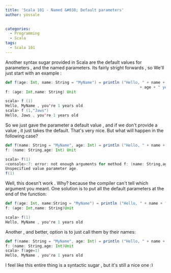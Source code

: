 ```yaml
---
title: 'Scala 101 - Named &#038; Default parameters'
author: yossale

 
categories:
  - Programming
  - Scala
tags:
  - Scala 101
---
```

Another syntax sugar provided in Scala are the default values for parameters , and the named parameters. Its fairly stright forwards , so We'll just start with an example :

```scala
def f(age: Int, name: String = "MyName") = println ("Hello, " + name + " , you're "
                                                           + age + " years old")
f: (age: Int,name: String) Unit

scala> f (1)
Hello, MyName , you're 1 years old
scala> f (1,"Jaws")
Hello, Jaws , you're 1 years old
```

So we just gave the parameter a default value , and if we don't provide a value , it just takes the default. That's very nice. But what will happen in the following case?

```scala
def f(name: String = "MyName", age: Int) = println ("Hello, " + name + " , you're "  + age + " years old")
f: (name: String,age: Int) Unit

scala> f(1)
<console>:7: error: not enough arguments for method f: (name: String,age: Int)Unit.
Unspecified value parameter age.       
f(1)     
```

Well, this doesn't work . Why? because the compiler can't tell which argument you meant. One solution is to put all the default parameters at the end of the function:

```scala
def f(age: Int, name:String = "MyName") = println ("Hello, " + name + " , you're " + age + " years old")
f: (age: Int,name: String)Unit

scala> f(1)
Hello, MyName , you're 1 years old

```

Another , and better, option is to just call them by their names:

```scala
def f(name: String = "MyName", age: Int) = println ("Hello, " + name + " , you're "  + age + " years old")
f: (name: String,age: Int)Unit
scala> f(age=1)
Hello, MyName , you're 1 years old  

```

I feel like this entire thing is a syntactic sugar , but it's still a nice one <img src="http://ams18.siteground.eu/~yossale4/wp-includes/images/smilies/simple-smile.png" alt=":)" class="wp-smiley" style="height: 1em; max-height: 1em;" />